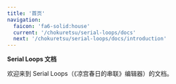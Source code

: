 ```yaml
---
title: '首页'
navigation:
  faicon: 'fa6-solid:house'
  current: '/chokuretsu/serial-loops/docs'
  next: '/chokuretsu/serial-loops/docs/introduction'
---
```

<b class="sl-header">Serial Loops 文档</b> 

欢迎来到 Serial Loops（《凉宫春日的串联》编辑器）的文档。